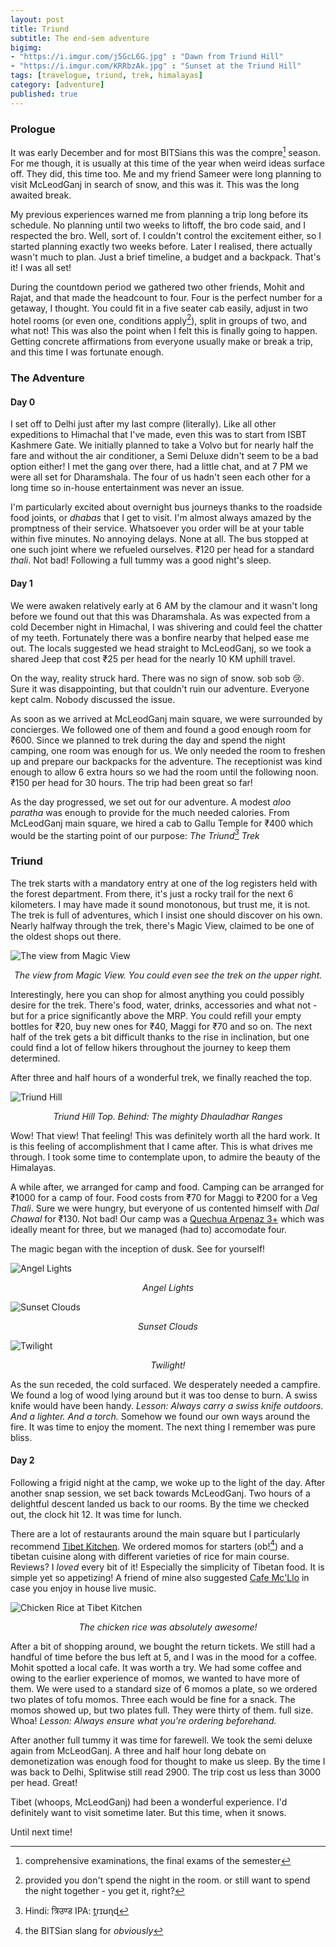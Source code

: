 ```yaml
---
layout: post
title: Triund
subtitle: The end-sem adventure
bigimg:
- "https://i.imgur.com/j5GcL6G.jpg" : "Dawn from Triund Hill"
- "https://i.imgur.com/KRRbzAk.jpg" : "Sunset at the Triund Hill"
tags: [travelogue, triund, trek, himalayas]
category: [adventure]
published: true
---
```

### Prologue  

It was early December and for most BITSians this was the compre[^compre] season. For me though, it is usually at this time of the year when weird ideas surface off. They did, this time too. Me and my friend Sameer were long planning to visit McLeodGanj in search of snow, and this was it. This was the long awaited break.

[^compre]: comprehensive examinations, the final exams of the semester

My previous experiences warned me from planning a trip long before its schedule. No planning until two weeks to liftoff, the bro code said, and I respected the bro. Well, sort of. I couldn't control the excitement either, so I started planning exactly two weeks before. Later I realised, there actually wasn't much to plan. Just a brief timeline, a budget and a backpack. That's it! I was all set!

During the countdown period we gathered two other friends, Mohit and Rajat, and that made the headcount to four. Four is the perfect number for a getaway, I thought. You could fit in a five seater cab easily, adjust in two hotel rooms (or even one, conditions apply[^tnc]), split in groups of two, and what not! This was also the point when I felt this is finally going to happen. Getting concrete affirmations from everyone usually make or break a trip, and this time I was fortunate enough.

[^tnc]: provided you don't spend the night in the room. or still want to spend the night together - you get it, right?

### The Adventure

#### Day 0

I set off to Delhi just after my last compre (literally). Like all other expeditions to Himachal that I've made, even this was to start from ISBT Kashmere Gate.  We initially planned to take a Volvo but for nearly half the fare and without the air conditioner, a Semi Deluxe didn't seem to be a bad option either! I met the gang over there, had a little chat, and at 7 PM we were all set for Dharamshala. The four of us hadn't seen each other for a long time so in-house entertainment was never an issue.

I'm particularly excited about overnight bus journeys thanks to the roadside food joints, or _dhabas_ that I get to visit. I'm almost always amazed by the promptness of their service. Whatsoever you order will be at your table within five minutes. No annoying delays. None at all. The bus stopped at one such joint where we refueled ourselves. &#8377;120 per head for a standard _thali_. Not bad! Following a full tummy was a good night's sleep.

#### Day 1

We were awaken relatively early at 6 AM by the clamour and it wasn't long before we found out that this was Dharamshala. As was expected from a cold December night in Himachal, I was shivering and could feel the chatter of my teeth. Fortunately there was a bonfire nearby that helped ease me out. The locals suggested we head straight to McLeodGanj, so we took a shared Jeep that cost &#8377;25 per head for the nearly 10 KM uphill travel.

On the way, reality struck hard. There was no sign of snow. sob sob :cry:. Sure it was disappointing, but that couldn't ruin our adventure. Everyone kept calm. Nobody discussed the issue.  

As soon as we arrived at McLeodGanj main square, we were surrounded by concierges. We followed one of them and found a good enough room for &#8377;600. Since we planned to trek during the day and spend the night camping, one room was enough for us. We only needed the room to freshen up and prepare our backpacks for the adventure. The receptionist was kind enough to allow 6 extra hours so we had the room until the following noon. &#8377;150 per head for 30 hours. The trip had been great so far!

As the day progressed, we set out for our adventure. A modest _aloo paratha_ was enough to provide for the much needed calories. From McLeodGanj main square, we hired a cab to Gallu Temple for &#8377;400 which would be the starting point of our purpose: _The Triund[^triund] Trek_

[^triund]: Hindi: त्रिउण्ड IPA: t̪rɪʊɳɖ

### Triund

The trek starts with a mandatory entry at one of the log registers held with the forest department. From there, it's just a rocky trail for the next 6 kilometers. I may have made it sound monotonous, but trust me, it is not. The trek is full of adventures, which I insist one should discover on his own. Nearly halfway through the trek, there's Magic View, claimed to be one of the oldest shops out there.

![The view from Magic View](https://i.imgur.com/ZmUtv47.jpg)
<center><em>The view from Magic View. You could even see the trek on the upper right.</em></center>

Interestingly, here you can shop for almost anything you could possibly desire for the trek. There's food, water, drinks, accessories and what not - but for a price significantly above the MRP. You could refill your empty bottles for &#8377;20, buy new ones for &#8377;40, Maggi for &#8377;70 and so on. The next half of the trek gets a bit difficult thanks to the rise in inclination, but one could find a lot of fellow hikers throughout the journey to keep them determined.

After three and half hours of a wonderful trek, we finally reached the top.

![Triund Hill](https://i.imgur.com/85DjXkb.jpg)

<center><em>Triund Hill Top. Behind: The mighty Dhauladhar Ranges</em></center>

Wow! That view! That feeling! This was definitely worth all the hard work. It is this feeling of accomplishment that I came after. This is what drives me through. I took some time to contemplate upon, to admire the beauty of the Himalayas.

A while after, we arranged for camp and food. Camping can be arranged for &#8377;1000 for a camp of four. Food costs from &#8377;70 for Maggi to &#8377;200 for a Veg _Thali_. Sure we were hungry, but everyone of us contented himself with _Dal Chawal_ for &#8377;130. Not bad! Our camp was a [Quechua Arpenaz 3+](https://www.quechua.co.uk/arpenaz-3-camping-tent-3-people-and-storage-area-id_8347890l) which was ideally meant for three, but we managed (had to) accomodate four.

The magic began with the inception of dusk. See for yourself!

![Angel Lights](https://i.imgur.com/dkqD19I.jpg)

<center><em>Angel Lights</em></center>

![Sunset Clouds](https://i.imgur.com/YqOzl3k.jpg)

<center><em>Sunset Clouds</em></center>

![Twilight](https://i.imgur.com/dKDOJhw.jpg)

<center><em>Twilight!</em></center>

As the sun receded, the cold surfaced. We desperately needed a campfire. We found a log of wood lying around but it was too dense to burn. A swiss knife would have been handy. _Lesson: Always carry a swiss knife outdoors. And a lighter. And a torch._ Somehow we found our own ways around the fire. It was time to enjoy the moment. The next thing I remember was pure bliss.

#### Day 2

Following a frigid night at the camp, we woke up to the light of the day. After another snap session, we set back towards McLeodGanj. Two hours of a delightful descent landed us back to our rooms. By the time we checked out, the clock hit 12. It was time for lunch.

There are a lot of restaurants around the main square but I particularly recommend [Tibet Kitchen](https://www.google.co.in/maps/place/Tibet+Kitchen/@32.2387462,76.3216171,17z/). We ordered momos for starters (ob![^ob]) and a tibetan cuisine along with different varieties of rice for main course. Reviews? I _loved_ every bit of it! Especially the simplicity of Tibetan food. It is simple yet so appetizing! A friend of mine also suggested [Cafe Mc'Llo](https://www.google.co.in/maps/place/Mcllo+Beer+Bar+and+Restaurant/@32.2386475,76.3214971,17z/) in case you enjoy in house live music.

[^ob]: the BITSian slang for _obviously_

![Chicken Rice at Tibet Kitchen](https://i.imgur.com/mw9ncwR.jpg)
<center><em>The chicken rice was absolutely awesome!</em></center>

After a bit of shopping around, we bought the return tickets. We still had a handful of time before the bus left at 5, and I was in the mood for a coffee. Mohit spotted a local cafe. It was worth a try. We had some coffee and owing to the earlier experience of momos, we wanted to have more of them. We were used to a standard size of 6 momos a plate, so we ordered two plates of tofu momos. Three each would be fine for a snack. The momos showed up, but two plates full. They were thirty of them. full size. Whoa! _Lesson: Always ensure what you're ordering beforehand._

After another full tummy it was time for farewell. We took the semi deluxe again from McLeodGanj. A three and half hour long debate on demonetization was enough food for thought to make us sleep. By the time I was back to Delhi, Splitwise still read 2900. The trip cost us less than 3000 per head. Great!

Tibet (whoops, McLeodGanj) had been a wonderful experience. I'd definitely want to visit sometime later. But this time, when it snows.  

Until next time!
